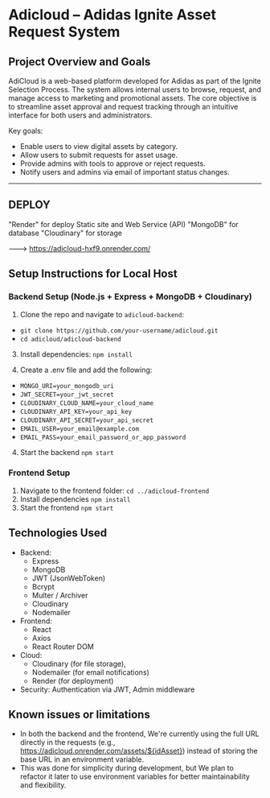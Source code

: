 # Adicloud – Adidas Ignite Asset Request System

## Project Overview and Goals

AdiCloud is a web-based platform developed for Adidas as part of the Ignite Selection Process. The system allows internal users to browse, request, and manage access to marketing and promotional assets. The core objective is to streamline asset approval and request tracking through an intuitive interface for both users and administrators.

Key goals:
- Enable users to view digital assets by category.
- Allow users to submit requests for asset usage.
- Provide admins with tools to approve or reject requests.
- Notify users and admins via email of important status changes.

---

##  DEPLOY

"Render" for deploy Static site and Web Service (API)
"MongoDB" for database
"Cloudinary" for storage

--->  https://adicloud-hxf9.onrender.com/

##  Setup Instructions for Local Host

  ### Backend Setup (Node.js + Express + MongoDB + Cloudinary)

1. Clone the repo and navigate to `adicloud-backend`:
- `git clone https://github.com/your-username/adicloud.git`
- `cd adicloud/adicloud-backend`
   
3. Install dependencies:
  `npm install`

4. Create a .env file and add the following:
- `MONGO_URI=your_mongodb_uri`
- `JWT_SECRET=your_jwt_secret`
- `CLOUDINARY_CLOUD_NAME=your_cloud_name`
- `CLOUDINARY_API_KEY=your_api_key`
- `CLOUDINARY_API_SECRET=your_api_secret`
- `EMAIL_USER=your_email@example.com`
- `EMAIL_PASS=your_email_password_or_app_password`

4. Start the backend `npm start`

  ### Frontend Setup 
  
1. Navigate to the frontend folder:
   `cd ../adicloud-frontend`
2. Install dependencies
   `npm install`
3. Start the frontend
   `npm start`

##  Technologies Used

- Backend: 
  - Express
  - MongoDB  
  - JWT (JsonWebToken)
  - Bcrypt
  - Multer / Archiver
  - Cloudinary 
  - Nodemailer 
- Frontend:
  - React
  - Axios
  - React Router DOM
- Cloud:
  - Cloudinary (for file storage),
  - Nodemailer (for email notifications)
  - Render (for deployment)
- Security: Authentication via JWT, Admin middleware

##  Known issues or limitations

- In both the backend and the frontend, We're currently using the full URL directly in the requests (e.g., https://adicloud.onrender.com/assets/${idAsset}) instead of storing the base URL in an environment variable.
- This was done for simplicity during development, but We plan to refactor it later to use environment variables for better maintainability and flexibility.




